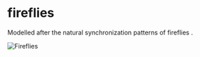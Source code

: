 # fireflies

Modelled after the natural synchronization patterns of fireflies .

![Fireflies](https://github.com/jaclynstone/fireflies/blob/master/Fireflies.gif)
